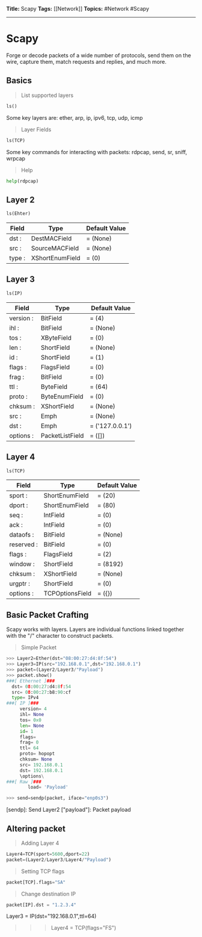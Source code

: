 **Title:** Scapy
**Tags:** [[Network]]
**Topics:** #Network #Scapy

---
# Scapy
Forge or decode packets of a wide number of protocols, send them on the wire, capture them, match requests and replies, and much more.

## Basics
> List supported layers
```python
ls()
```

Some key layers are:
ether, arp, ip, ipv6, tcp, udp, icmp

> Layer Fields
```python
ls(TCP)
```

Some key commands for interacting with packets:
rdpcap, send, sr, sniff, wrpcap

> Help
```python
help(rdpcap)
```

## Layer 2
```python
ls(Ehter)
```
| Field | Type | Default Value |
| --- | --- | ---| 
| dst : | DestMACField | = (None) | 
| src : | SourceMACField | = (None) | 
| type : | XShortEnumField | = (0) |

## Layer 3
```python
ls(IP)
```
| Field | Type | Default Value | 
| --- | --- | --- |
| version : | BitField | = (4) |
| ihl : | BitField | = (None) |
| tos : | XByteField | = (0) |
| len : | ShortField | = (None) |
| id : | ShortField | = (1) |
| flags : | FlagsField | = (0) |
| frag : | BitField | = (0) |
| ttl : | ByteField | = (64) |
| proto : | ByteEnumField | = (0) |
| chksum : | XShortField | = (None) |
| src : | Emph | = (None) |
| dst : | Emph | = ('127.0.0.1') |
| options : | PacketListField | = ([]) |

## Layer 4
```python
ls(TCP)
```
| Field | Type | Default Value |
| --- | --- | --- |
| sport : | ShortEnumField | = (20) |
| dport : | ShortEnumField | = (80) | 
| seq : | IntField | = (0) |
| ack : | IntField | = (0) |
| dataofs : | BitField | = (None) |
| reserved : | BitField | = (0) |
| flags : | FlagsField | = (2) |
| window : | ShortField | = (8192) |
| chksum : | XShortField | = (None) |
| urgptr : | ShortField | = (0) |
| options : | TCPOptionsField | = ({}) |
## Basic Packet Crafting
Scapy works with layers. Layers are individual functions linked together with the "/" character to construct packets.

> Simple Packet
```python
>>> Layer2=Ether(dst="08:00:27:d4:8f:54")
>>> Layer3=IP(src="192.168.0.1",dst="192.168.0.1")
>>> packet=(Layer2/Layer3/"Payload")
>>> packet.show()
###[ Ethernet ]###
  dst= 08:00:27:d4:8f:54
  src= 08:00:27:b8:90:cf
  type= IPv4
###[ IP ]###
     version= 4
     ihl= None
     tos= 0x0
     len= None
     id= 1
     flags=
     frag= 0
     ttl= 64
     proto= hopopt
     chksum= None
     src= 192.168.0.1
     dst= 192.168.0.1
     \options\
###[ Raw ]###
        load= 'Payload'

>>> send=sendp(packet, iface="enp0s3")
```
[sendp]: Send Layer2
["payload"]: Packet payload

## Altering packet
> Adding Layer 4
```python
Layer4=TCP(sport=5600,dport=22)
packet=(Layer2/Layer3/Layer4/"Payload")
```

> Setting TCP flags
```python
packet[TCP].flags="SA"
```

> Change destination IP
```python
packet[IP].dst = "1.2.3.4"
```


Layer3 = IP(dst="192.168.0.1",ttl=64)
>>> Layer4 = TCP(flags="FS")